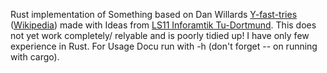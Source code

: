Rust implementation of Something based on Dan Willards [Y-fast-tries](https://www.sciencedirect.com/science/article/pii/0020019083900753?via%3Dihub) ([Wikipedia](https://en.wikipedia.org/wiki/Y-fast_trie)) made with Ideas from [LS11 Inforamtik Tu-Dortmund](https://ls11-www.cs.tu-dortmund.de/staff/start).
This does not yet work completely/ relyable and is poorly tidied up!
I have only few experience in Rust.
For Usage Docu run with -h (don't forget -- on running with cargo).
